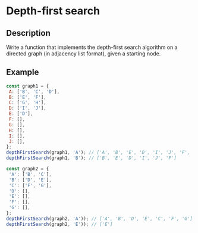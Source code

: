 # Depth-first search

## Description

Write a function that implements the depth-first search algorithm on a directed graph
(in adjacency list format), given a starting node.

## Example

```js
const graph1 = {
 A: ['B', 'C', 'D'],
 B: ['E', 'F'],
 C: ['G', 'H'],
 D: ['I', 'J'],
 E: ['D'],
 F: [],
 G: [],
 H: [],
 I: [],
 J: [],
};
depthFirstSearch(graph1, 'A'); // ['A', 'B', 'E', 'D', 'I', 'J', 'F', 'C', 'G', 'H']
depthFirstSearch(graph1, 'B'); // ['B', 'E', 'D', 'I', 'J', 'F']

const graph2 = {
 'A': ['B', 'C'],
 'B': ['D', 'E'],
 'C': ['F', 'G'],
 'D': [],
 'E': [],
 'F': [],
 'G': [],
};
depthFirstSearch(graph2, 'A')); // ['A', 'B', 'D', 'E', 'C', 'F', 'G']
depthFirstSearch(graph2, 'E')); // ['E']
```
